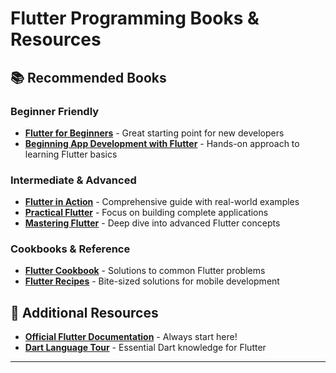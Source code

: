 # Flutter Programming Books & Resources

## 📚 Recommended Books

### Beginner Friendly
- **[Flutter for Beginners](https://www.packtpub.com/product/flutter-for-beginners-second-edition/9781800565999)** - Great starting point for new developers
- **[Beginning App Development with Flutter](https://www.apress.com/gp/book/9781484251805)** - Hands-on approach to learning Flutter basics

### Intermediate & Advanced
- **[Flutter in Action](https://www.manning.com/books/flutter-in-action)** - Comprehensive guide with real-world examples
- **[Practical Flutter](https://www.apress.com/gp/book/9781484249710)** - Focus on building complete applications
- **[Mastering Flutter](https://www.packtpub.com/product/mastering-flutter/9781788996085)** - Deep dive into advanced Flutter concepts

### Cookbooks & Reference
- **[Flutter Cookbook](https://www.oreilly.com/library/view/flutter-cookbook/9781838823382/)** - Solutions to common Flutter problems
- **[Flutter Recipes](https://www.apress.com/gp/book/9781484262658)** - Bite-sized solutions for mobile development

## 🔗 Additional Resources

- **[Official Flutter Documentation](https://flutter.dev/docs)** - Always start here!
- **[Dart Language Tour](https://dart.dev/guides/language/language-tour)** - Essential Dart knowledge for Flutter

---

